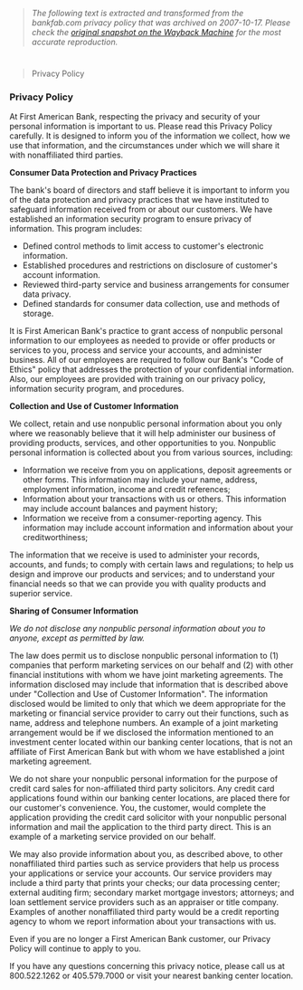> *The following text is extracted and transformed from the bankfab.com privacy policy that was archived on 2007-10-17. Please check the [original snapshot on the Wayback Machine](https://web.archive.org/web/20071017104656id_/http%3A//www.bankfab.com/privacy_policy.asp) for the most accurate reproduction.*

# 

> Privacy Policy

### Privacy Policy 

At First American Bank, respecting the privacy and security of your personal information is important to us. Please read this Privacy Policy carefully. It is designed to inform you of the information we collect, how we use that information, and the circumstances under which we will share it with nonaffiliated third parties. 

**Consumer Data Protection and Privacy Practices**

The bank's board of directors and staff believe it is important to inform you of the data protection and privacy practices that we have instituted to safeguard information received from or about our customers. We have established an information security program to ensure privacy of information. This program includes: 

  * Defined control methods to limit access to customer's electronic information. 
  * Established procedures and restrictions on disclosure of customer's account information. 
  * Reviewed third-party service and business arrangements for consumer data privacy. 
  * Defined standards for consumer data collection, use and methods of storage. 



It is First American Bank's practice to grant access of nonpublic personal information to our employees as needed to provide or offer products or services to you, process and service your accounts, and administer business. All of our employees are required to follow our Bank's "Code of Ethics" policy that addresses the protection of your confidential information. Also, our employees are provided with training on our privacy policy, information security program, and procedures. 

**Collection and Use of Customer Information**

We collect, retain and use nonpublic personal information about you only where we reasonably believe that it will help administer our business of providing products, services, and other opportunities to you. Nonpublic personal information is collected about you from various sources, including: 

  * Information we receive from you on applications, deposit agreements or other forms. This information may include your name, address, employment information, income and credit references; 
  * Information about your transactions with us or others. This information may include account balances and payment history; 
  * Information we receive from a consumer-reporting agency. This information may include account information and information about your creditworthiness; 



The information that we receive is used to administer your records, accounts, and funds; to comply with certain laws and regulations; to help us design and improve our products and services; and to understand your financial needs so that we can provide you with quality products and superior service.

**Sharing of Consumer Information**

_We do not disclose any nonpublic personal information about you to anyone, except as permitted by law._

The law does permit us to disclose nonpublic personal information to (1) companies that perform marketing services on our behalf and (2) with other financial institutions with whom we have joint marketing agreements. The information disclosed may include that information that is described above under "Collection and Use of Customer Information". The information disclosed would be limited to only that which we deem appropriate for the marketing or financial service provider to carry out their functions, such as name, address and telephone numbers. An example of a joint marketing arrangement would be if we disclosed the information mentioned to an investment center located within our banking center locations, that is not an affiliate of First American Bank but with whom we have established a joint marketing agreement. 

We do not share your nonpublic personal information for the purpose of credit card sales for non-affiliated third party solicitors. Any credit card applications found within our banking center locations, are placed there for our customer's convenience. You, the customer, would complete the application providing the credit card solicitor with your nonpublic personal information and mail the application to the third party direct. This is an example of a marketing service provided on our behalf. 

We may also provide information about you, as described above, to other nonaffiliated third parties such as service providers that help us process your applications or service your accounts. Our service providers may include a third party that prints your checks; our data processing center; external auditing firm; secondary market mortgage investors; attorneys; and loan settlement service providers such as an appraiser or title company. Examples of another nonaffiliated third party would be a credit reporting agency to whom we report information about your transactions with us. 

Even if you are no longer a First American Bank customer, our Privacy Policy will continue to apply to you. 

If you have any questions concerning this privacy notice, please call us at 800.522.1262 or 405.579.7000 or visit your nearest banking center location.
